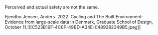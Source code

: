 Perceived and actual safety are not the same. 

Fjendbo Jensen, Anders. 2022. Cycling and The Built Environment: Evidence from large-scale data in Denmark, Graduate School of Design, October 11.![[C523B16F-4C6F-49BD-A34E-0489282349B5.jpeg]]